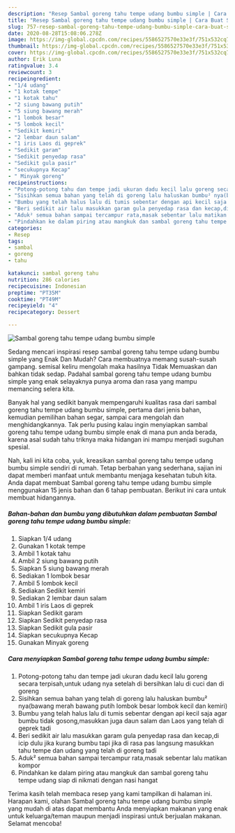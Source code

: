 ```yaml
---
description: "Resep Sambal goreng tahu tempe udang bumbu simple | Cara Buat Sambal goreng tahu tempe udang bumbu simple Yang Bisa Manjain Lidah"
title: "Resep Sambal goreng tahu tempe udang bumbu simple | Cara Buat Sambal goreng tahu tempe udang bumbu simple Yang Bisa Manjain Lidah"
slug: 757-resep-sambal-goreng-tahu-tempe-udang-bumbu-simple-cara-buat-sambal-goreng-tahu-tempe-udang-bumbu-simple-yang-bisa-manjain-lidah
date: 2020-08-28T15:08:06.278Z
image: https://img-global.cpcdn.com/recipes/5586527570e33e3f/751x532cq70/sambal-goreng-tahu-tempe-udang-bumbu-simple-foto-resep-utama.jpg
thumbnail: https://img-global.cpcdn.com/recipes/5586527570e33e3f/751x532cq70/sambal-goreng-tahu-tempe-udang-bumbu-simple-foto-resep-utama.jpg
cover: https://img-global.cpcdn.com/recipes/5586527570e33e3f/751x532cq70/sambal-goreng-tahu-tempe-udang-bumbu-simple-foto-resep-utama.jpg
author: Erik Luna
ratingvalue: 3.4
reviewcount: 3
recipeingredient:
- "1/4 udang"
- "1 kotak tempe"
- "1 kotak tahu"
- "2 siung bawang putih"
- "5 siung bawang merah"
- "1 lombok besar"
- "5 lombok kecil"
- "Sedikit kemiri"
- "2 lembar daun salam"
- "1 iris Laos di geprek"
- "Sedikit garam"
- "Sedikit penyedap rasa"
- "Sedikit gula pasir"
- "secukupnya Kecap"
- " Minyak goreng"
recipeinstructions:
- "Potong-potong tahu dan tempe jadi ukuran dadu kecil lalu goreng secara terpisah,untuk udang nya setelah di bersihkan lalu di cuci dan di goreng"
- "Sisihkan semua bahan yang telah di goreng lalu haluskan bumbu² nya(bawang merah bawang putih lombok besar lombok kecil dan kemiri)"
- "Bumbu yang telah halus lalu di tumis sebentar dengan api kecil saja agar bumbu tidak gosong,masukkan juga daun salam dan Laos yang telah di geprek tadi"
- "Beri sedikit air lalu masukkan garam gula penyedap rasa dan kecap,di icip dulu jika kurang bumbu tapi jika di rasa pas langsung masukkan tahu tempe dan udang yang telah di goreng tadi"
- "Aduk² semua bahan sampai tercampur rata,masak sebentar lalu matikan kompor"
- "Pindahkan ke dalam piring atau mangkuk dan sambal goreng tahu tempe udang siap di nikmati dengan nasi hangat"
categories:
- Resep
tags:
- sambal
- goreng
- tahu

katakunci: sambal goreng tahu 
nutrition: 286 calories
recipecuisine: Indonesian
preptime: "PT35M"
cooktime: "PT49M"
recipeyield: "4"
recipecategory: Dessert

---
```



![Sambal goreng tahu tempe udang bumbu simple](https://img-global.cpcdn.com/recipes/5586527570e33e3f/751x532cq70/sambal-goreng-tahu-tempe-udang-bumbu-simple-foto-resep-utama.jpg)

Sedang mencari inspirasi resep sambal goreng tahu tempe udang bumbu simple yang Enak Dan Mudah? Cara membuatnya memang susah-susah gampang. semisal keliru mengolah maka hasilnya Tidak Memuaskan dan bahkan tidak sedap. Padahal sambal goreng tahu tempe udang bumbu simple yang enak selayaknya punya aroma dan rasa yang mampu memancing selera kita.

Banyak hal yang sedikit banyak mempengaruhi kualitas rasa dari sambal goreng tahu tempe udang bumbu simple, pertama dari jenis bahan, kemudian pemilihan bahan segar, sampai cara mengolah dan menghidangkannya. Tak perlu pusing kalau ingin menyiapkan sambal goreng tahu tempe udang bumbu simple enak di mana pun anda berada, karena asal sudah tahu triknya maka hidangan ini mampu menjadi suguhan spesial.




Nah, kali ini kita coba, yuk, kreasikan sambal goreng tahu tempe udang bumbu simple sendiri di rumah. Tetap berbahan yang sederhana, sajian ini dapat memberi manfaat untuk membantu menjaga kesehatan tubuh kita. Anda dapat membuat Sambal goreng tahu tempe udang bumbu simple menggunakan 15 jenis bahan dan 6 tahap pembuatan. Berikut ini cara untuk membuat hidangannya.

<!--inarticleads1-->

##### Bahan-bahan dan bumbu yang dibutuhkan dalam pembuatan Sambal goreng tahu tempe udang bumbu simple:

1. Siapkan 1/4 udang
1. Gunakan 1 kotak tempe
1. Ambil 1 kotak tahu
1. Ambil 2 siung bawang putih
1. Siapkan 5 siung bawang merah
1. Sediakan 1 lombok besar
1. Ambil 5 lombok kecil
1. Sediakan Sedikit kemiri
1. Sediakan 2 lembar daun salam
1. Ambil 1 iris Laos di geprek
1. Siapkan Sedikit garam
1. Siapkan Sedikit penyedap rasa
1. Siapkan Sedikit gula pasir
1. Siapkan secukupnya Kecap
1. Gunakan  Minyak goreng




<!--inarticleads2-->

##### Cara menyiapkan Sambal goreng tahu tempe udang bumbu simple:

1. Potong-potong tahu dan tempe jadi ukuran dadu kecil lalu goreng secara terpisah,untuk udang nya setelah di bersihkan lalu di cuci dan di goreng
1. Sisihkan semua bahan yang telah di goreng lalu haluskan bumbu² nya(bawang merah bawang putih lombok besar lombok kecil dan kemiri)
1. Bumbu yang telah halus lalu di tumis sebentar dengan api kecil saja agar bumbu tidak gosong,masukkan juga daun salam dan Laos yang telah di geprek tadi
1. Beri sedikit air lalu masukkan garam gula penyedap rasa dan kecap,di icip dulu jika kurang bumbu tapi jika di rasa pas langsung masukkan tahu tempe dan udang yang telah di goreng tadi
1. Aduk² semua bahan sampai tercampur rata,masak sebentar lalu matikan kompor
1. Pindahkan ke dalam piring atau mangkuk dan sambal goreng tahu tempe udang siap di nikmati dengan nasi hangat




Terima kasih telah membaca resep yang kami tampilkan di halaman ini. Harapan kami, olahan Sambal goreng tahu tempe udang bumbu simple yang mudah di atas dapat membantu Anda menyiapkan makanan yang enak untuk keluarga/teman maupun menjadi inspirasi untuk berjualan makanan. Selamat mencoba!
